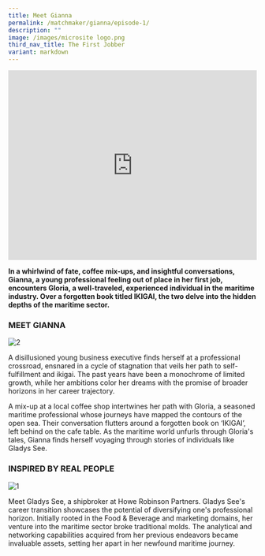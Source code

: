 ```yaml
---
title: Meet Gianna
permalink: /matchmaker/gianna/episode-1/
description: ""
image: /images/microsite logo.png
third_nav_title: The First Jobber
variant: markdown
---
```

<iframe allowfullscreen="" allow="accelerometer; autoplay; clipboard-write; encrypted-media; gyroscope; picture-in-picture; web-share" frameborder="0" title="YouTube video player" src="https://www.youtube.com/embed/1rbu6PWARtw?si=dDuz8BSxvPsLGLPx" height="385" width="100%"></iframe>

**In a whirlwind of fate, coffee mix-ups, and insightful conversations, Gianna, a young professional feeling out of place in her first job, encounters Gloria, a well-traveled, experienced individual in the maritime industry. Over a forgotten book titled IKIGAI, the two delve into the hidden depths of the maritime sector.**

### MEET GIANNA
<img border="0" alt="2" src="https://i.ibb.co/GTDFLDh/2.jpg">

A disillusioned young business executive finds herself at a professional crossroad, ensnared in a cycle of stagnation that veils her path to self-fulfillment and ikigai. The past years have been a monochrome of limited growth, while her ambitions color her dreams with the promise of broader horizons in her career trajectory.

 A mix-up at a local coffee shop intertwines her path with Gloria, a seasoned maritime professional whose journeys have mapped the contours of the open sea. Their conversation flutters around a forgotten book on ‘IKIGAI’, left behind on the cafe table. As the maritime world unfurls through Gloria's tales, Gianna finds herself voyaging through stories of individuals like Gladys See.

### INSPIRED BY REAL PEOPLE

<img border="0" alt="1" src="https://i.ibb.co/WvWgNhw/1.png">

Meet Gladys See, a shipbroker at Howe Robinson Partners. Gladys See's career transition showcases the potential of diversifying one's professional horizon. Initially rooted in the Food &amp; Beverage and marketing domains, her venture into the maritime sector broke traditional molds. The analytical and networking capabilities acquired from her previous endeavors became invaluable assets, setting her apart in her newfound maritime journey.